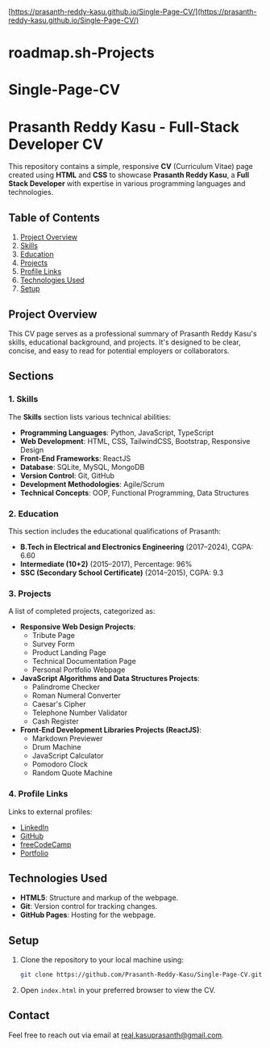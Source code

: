 [https://prasanth-reddy-kasu.github.io/Single-Page-CV/](https://prasanth-reddy-kasu.github.io/Single-Page-CV/)

# roadmap.sh-Projects
# Single-Page-CV
# Prasanth Reddy Kasu - Full-Stack Developer CV

This repository contains a simple, responsive **CV** (Curriculum Vitae) page created using **HTML** and **CSS** to showcase **Prasanth Reddy Kasu**, a **Full Stack Developer** with expertise in various programming languages and technologies.

## Table of Contents
1. [Project Overview](#project-overview)
2. [Skills](#skills)
3. [Education](#education)
4. [Projects](#projects)
5. [Profile Links](#profile-links)
6. [Technologies Used](#technologies-used)
7. [Setup](#setup)

## Project Overview

This CV page serves as a professional summary of Prasanth Reddy Kasu's skills, educational background, and projects. It's designed to be clear, concise, and easy to read for potential employers or collaborators.

## Sections

### 1. Skills
The **Skills** section lists various technical abilities:
- **Programming Languages**: Python, JavaScript, TypeScript
- **Web Development**: HTML, CSS, TailwindCSS, Bootstrap, Responsive Design
- **Front-End Frameworks**: ReactJS
- **Database**: SQLite, MySQL, MongoDB
- **Version Control**: Git, GitHub
- **Development Methodologies**: Agile/Scrum
- **Technical Concepts**: OOP, Functional Programming, Data Structures

### 2. Education
This section includes the educational qualifications of Prasanth:
- **B.Tech in Electrical and Electronics Engineering** (2017–2024), CGPA: 6.60
- **Intermediate (10+2)** (2015–2017), Percentage: 96%
- **SSC (Secondary School Certificate)** (2014–2015), CGPA: 9.3

### 3. Projects
A list of completed projects, categorized as:
- **Responsive Web Design Projects**:
    - Tribute Page
    - Survey Form
    - Product Landing Page
    - Technical Documentation Page
    - Personal Portfolio Webpage
- **JavaScript Algorithms and Data Structures Projects**:
    - Palindrome Checker
    - Roman Numeral Converter
    - Caesar's Cipher
    - Telephone Number Validator
    - Cash Register
- **Front-End Development Libraries Projects (ReactJS)**:
    - Markdown Previewer
    - Drum Machine
    - JavaScript Calculator
    - Pomodoro Clock
    - Random Quote Machine

### 4. Profile Links
Links to external profiles:
- [LinkedIn](https://www.linkedin.com/in/prasanth-reddy-kasu-b32962285/)
- [GitHub](https://github.com/Prasanth-Reddy-Kasu)
- [freeCodeCamp](https://www.freecodecamp.org/Prasanth_Reddy_Kasu)
- [Portfolio](https://prasanth-reddy-kasu.github.io/Prasanth_Reddy_Kasu_Portfolio/)

## Technologies Used

- **HTML5**: Structure and markup of the webpage.
- **Git**: Version control for tracking changes.
- **GitHub Pages**: Hosting for the webpage.

## Setup

1. Clone the repository to your local machine using:
    ```bash
    git clone https://github.com/Prasanth-Reddy-Kasu/Single-Page-CV.git
    ```

2. Open `index.html` in your preferred browser to view the CV.

## Contact

Feel free to reach out via email at [real.kasuprasanth@gmail.com](mailto:real.kasuprasanth@gmail.com).
